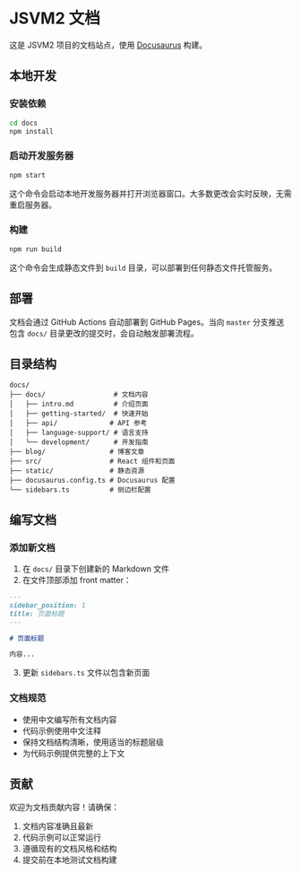 # JSVM2 文档

这是 JSVM2 项目的文档站点，使用 [Docusaurus](https://docusaurus.io/) 构建。

## 本地开发

### 安装依赖

```bash
cd docs
npm install
```

### 启动开发服务器

```bash
npm start
```

这个命令会启动本地开发服务器并打开浏览器窗口。大多数更改会实时反映，无需重启服务器。

### 构建

```bash
npm run build
```

这个命令会生成静态文件到 `build` 目录，可以部署到任何静态文件托管服务。

## 部署

文档会通过 GitHub Actions 自动部署到 GitHub Pages。当向 `master` 分支推送包含 `docs/` 目录更改的提交时，会自动触发部署流程。

## 目录结构

```
docs/
├── docs/                 # 文档内容
│   ├── intro.md          # 介绍页面
│   ├── getting-started/  # 快速开始
│   ├── api/             # API 参考
│   ├── language-support/ # 语言支持
│   └── development/      # 开发指南
├── blog/                # 博客文章
├── src/                 # React 组件和页面
├── static/              # 静态资源
├── docusaurus.config.ts # Docusaurus 配置
└── sidebars.ts          # 侧边栏配置
```

## 编写文档

### 添加新文档

1. 在 `docs/` 目录下创建新的 Markdown 文件
2. 在文件顶部添加 front matter：

```markdown
---
sidebar_position: 1
title: 页面标题
---

# 页面标题

内容...
```

3. 更新 `sidebars.ts` 文件以包含新页面

### 文档规范

- 使用中文编写所有文档内容
- 代码示例使用中文注释
- 保持文档结构清晰，使用适当的标题层级
- 为代码示例提供完整的上下文

## 贡献

欢迎为文档贡献内容！请确保：

1. 文档内容准确且最新
2. 代码示例可以正常运行
3. 遵循现有的文档风格和结构
4. 提交前在本地测试文档构建